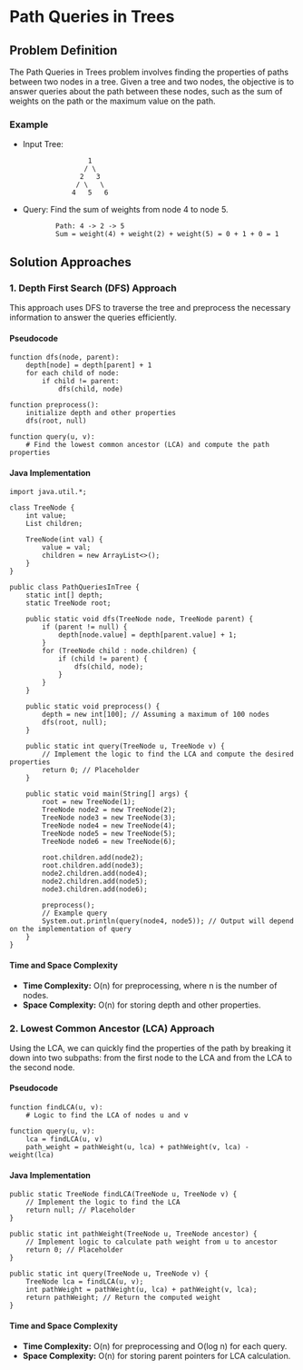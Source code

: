 Path Queries in Trees
=====================

Problem Definition
------------------

The Path Queries in Trees problem involves finding the properties of paths between two nodes in a tree. Given a tree and two nodes, the objective is to answer queries about the path between these nodes, such as the sum of weights on the path or the maximum value on the path.

### Example

*   Input Tree:
    
        
                        1
                       / \
                      2   3
                     / \   \
                    4   5   6
                
    
*   Query: Find the sum of weights from node 4 to node 5.
    
        
                Path: 4 -> 2 -> 5
                Sum = weight(4) + weight(2) + weight(5) = 0 + 1 + 0 = 1
                
    

Solution Approaches
-------------------

### 1\. Depth First Search (DFS) Approach

This approach uses DFS to traverse the tree and preprocess the necessary information to answer the queries efficiently.

#### Pseudocode

    function dfs(node, parent):
        depth[node] = depth[parent] + 1
        for each child of node:
            if child != parent:
                dfs(child, node)
    
    function preprocess():
        initialize depth and other properties
        dfs(root, null)
    
    function query(u, v):
        # Find the lowest common ancestor (LCA) and compute the path properties
    

#### Java Implementation

    import java.util.*;
    
    class TreeNode {
        int value;
        List children;
    
        TreeNode(int val) {
            value = val;
            children = new ArrayList<>();
        }
    }
    
    public class PathQueriesInTree {
        static int[] depth;
        static TreeNode root;
    
        public static void dfs(TreeNode node, TreeNode parent) {
            if (parent != null) {
                depth[node.value] = depth[parent.value] + 1;
            }
            for (TreeNode child : node.children) {
                if (child != parent) {
                    dfs(child, node);
                }
            }
        }
    
        public static void preprocess() {
            depth = new int[100]; // Assuming a maximum of 100 nodes
            dfs(root, null);
        }
    
        public static int query(TreeNode u, TreeNode v) {
            // Implement the logic to find the LCA and compute the desired properties
            return 0; // Placeholder
        }
    
        public static void main(String[] args) {
            root = new TreeNode(1);
            TreeNode node2 = new TreeNode(2);
            TreeNode node3 = new TreeNode(3);
            TreeNode node4 = new TreeNode(4);
            TreeNode node5 = new TreeNode(5);
            TreeNode node6 = new TreeNode(6);
    
            root.children.add(node2);
            root.children.add(node3);
            node2.children.add(node4);
            node2.children.add(node5);
            node3.children.add(node6);
    
            preprocess();
            // Example query
            System.out.println(query(node4, node5)); // Output will depend on the implementation of query
        }
    }
    

#### Time and Space Complexity

*   **Time Complexity:** O(n) for preprocessing, where n is the number of nodes.
*   **Space Complexity:** O(n) for storing depth and other properties.

### 2\. Lowest Common Ancestor (LCA) Approach

Using the LCA, we can quickly find the properties of the path by breaking it down into two subpaths: from the first node to the LCA and from the LCA to the second node.

#### Pseudocode

    function findLCA(u, v):
        # Logic to find the LCA of nodes u and v
    
    function query(u, v):
        lca = findLCA(u, v)
        path_weight = pathWeight(u, lca) + pathWeight(v, lca) - weight(lca)
    

#### Java Implementation

    public static TreeNode findLCA(TreeNode u, TreeNode v) {
        // Implement the logic to find the LCA
        return null; // Placeholder
    }
    
    public static int pathWeight(TreeNode u, TreeNode ancestor) {
        // Implement logic to calculate path weight from u to ancestor
        return 0; // Placeholder
    }
    
    public static int query(TreeNode u, TreeNode v) {
        TreeNode lca = findLCA(u, v);
        int pathWeight = pathWeight(u, lca) + pathWeight(v, lca);
        return pathWeight; // Return the computed weight
    }
    

#### Time and Space Complexity

*   **Time Complexity:** O(n) for preprocessing and O(log n) for each query.
*   **Space Complexity:** O(n) for storing parent pointers for LCA calculation.
